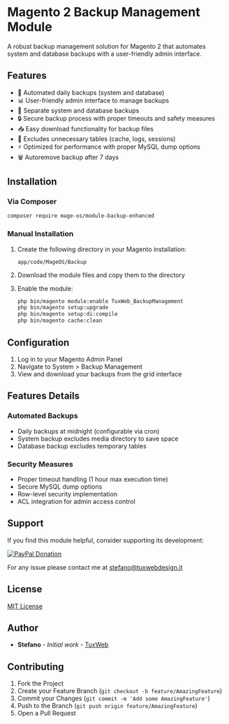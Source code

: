 # Magento 2 Backup Management Module

A robust backup management solution for Magento 2 that automates system and database backups with a user-friendly admin interface.

## Features

- 🔄 Automated daily backups (system and database)
- 📊 User-friendly admin interface to manage backups
- 💾 Separate system and database backups
- 🔒 Secure backup process with proper timeouts and safety measures
- 📥 Easy download functionality for backup files
- 🚫 Excludes unnecessary tables (cache, logs, sessions)
- ⚡ Optimized for performance with proper MySQL dump options
- 🗑️ Autoremove backup after 7 days

## Installation

### Via Composer

```bash
composer require mage-os/module-backup-enhanced
```

### Manual Installation

1. Create the following directory in your Magento installation:
   ```
   app/code/MageOS/Backup
   ```

2. Download the module files and copy them to the directory

3. Enable the module:
   ```bash
   php bin/magento module:enable TuxWeb_BackupManagement
   php bin/magento setup:upgrade
   php bin/magento setup:di:compile
   php bin/magento cache:clean
   ```

## Configuration

1. Log in to your Magento Admin Panel
2. Navigate to System > Backup Management
3. View and download your backups from the grid interface

## Features Details

### Automated Backups
- Daily backups at midnight (configurable via cron)
- System backup excludes media directory to save space
- Database backup excludes temporary tables

### Security Measures
- Proper timeout handling (1 hour max execution time)
- Secure MySQL dump options
- Row-level security implementation
- ACL integration for admin access control

## Support

If you find this module helpful, consider supporting its development:

[![PayPal Donation](https://img.shields.io/badge/Donate-PayPal-blue.svg)](https://www.paypal.com/paypalme/stefanotux)

For any issue please contact me at stefano@tuxwebdesign.it

## License

[MIT License](LICENSE)

## Author

- **Stefano** - *Initial work* - [TuxWeb](https://github.com/stefanologica)

## Contributing

1. Fork the Project
2. Create your Feature Branch (`git checkout -b feature/AmazingFeature`)
3. Commit your Changes (`git commit -m 'Add some AmazingFeature'`)
4. Push to the Branch (`git push origin feature/AmazingFeature`)
5. Open a Pull Request
